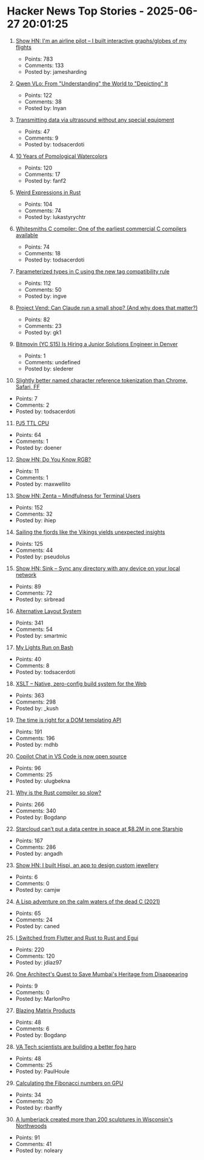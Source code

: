 # Hacker News Top Stories - 2025-06-27 20:01:25

1. [Show HN: I'm an airline pilot – I built interactive graphs/globes of my flights](https://jameshard.ing/pilot)
   - Points: 783
   - Comments: 133
   - Posted by: jamesharding

2. [Qwen VLo: From "Understanding" the World to "Depicting" It](https://qwenlm.github.io/blog/qwen-vlo/)
   - Points: 122
   - Comments: 38
   - Posted by: lnyan

3. [Transmitting data via ultrasound without any special equipment](https://halcy.de/blog/2025/06/27/transmitting-data-via-ultrasound-without-any-special-equipment/)
   - Points: 47
   - Comments: 9
   - Posted by: todsacerdoti

4. [10 Years of Pomological Watercolors](https://parkerhiggins.net/2025/04/10-years-of-pomological-watercolors/)
   - Points: 120
   - Comments: 17
   - Posted by: fanf2

5. [Weird Expressions in Rust](https://www.wakunguma.com/blog/rust-weird-expr)
   - Points: 104
   - Comments: 74
   - Posted by: lukastyrychtr

6. [Whitesmiths C compiler: One of the earliest commercial C compilers available](https://github.com/hansake/Whitesmiths-C-compiler)
   - Points: 74
   - Comments: 18
   - Posted by: todsacerdoti

7. [Parameterized types in C using the new tag compatibility rule](https://nullprogram.com/blog/2025/06/26/)
   - Points: 112
   - Comments: 50
   - Posted by: ingve

8. [Project Vend: Can Claude run a small shop? (And why does that matter?)](https://www.anthropic.com/research/project-vend-1)
   - Points: 82
   - Comments: 23
   - Posted by: gk1

9. [Bitmovin (YC S15) Is Hiring a Junior Solutions Engineer in Denver](https://bitmovin.com/careers/7943569002/)
   - Points: 1
   - Comments: undefined
   - Posted by: slederer

10. [Slightly better named character reference tokenization than Chrome, Safari, FF](https://www.ryanliptak.com/blog/better-named-character-reference-tokenization/)
   - Points: 7
   - Comments: 2
   - Posted by: todsacerdoti

11. [PJ5 TTL CPU](https://pj5cpu.wordpress.com/)
   - Points: 64
   - Comments: 1
   - Posted by: doener

12. [Show HN: Do You Know RGB?](https://maxwellito.github.io/do-you-know-rgb/)
   - Points: 11
   - Comments: 1
   - Posted by: maxwellito

13. [Show HN: Zenta – Mindfulness for Terminal Users](https://github.com/e6a5/zenta)
   - Points: 152
   - Comments: 32
   - Posted by: ihiep

14. [Sailing the fjords like the Vikings yields unexpected insights](https://arstechnica.com/science/2025/06/this-archaeologist-built-a-replica-boat-to-sail-like-the-vikings/)
   - Points: 125
   - Comments: 44
   - Posted by: pseudolus

15. [Show HN: Sink – Sync any directory with any device on your local network](https://github.com/sirbread/sink)
   - Points: 89
   - Comments: 72
   - Posted by: sirbread

16. [Alternative Layout System](https://alternativelayoutsystem.com/scripts/#same-sizer)
   - Points: 341
   - Comments: 54
   - Posted by: smartmic

17. [My Lights Run on Bash](https://kramkow.ski/article/2025/06/27/my_lights_run_on_bash.html)
   - Points: 40
   - Comments: 8
   - Posted by: todsacerdoti

18. [XSLT – Native, zero-config build system for the Web](https://github.com/pacocoursey/xslt)
   - Points: 363
   - Comments: 298
   - Posted by: _kush

19. [The time is right for a DOM templating API](https://justinfagnani.com/2025/06/26/the-time-is-right-for-a-dom-templating-api/)
   - Points: 191
   - Comments: 196
   - Posted by: mdhb

20. [Copilot Chat in VS Code is now open source](https://github.com/microsoft/vscode-copilot-chat)
   - Points: 96
   - Comments: 25
   - Posted by: ulugbekna

21. [Why is the Rust compiler so slow?](https://sharnoff.io/blog/why-rust-compiler-slow)
   - Points: 266
   - Comments: 340
   - Posted by: Bogdanp

22. [Starcloud can’t put a data centre in space at $8.2M in one Starship](https://angadh.com/space-data-centers-1)
   - Points: 167
   - Comments: 286
   - Posted by: angadh

23. [Show HN: I built Hispi, an app to design custom jewellery](https://hispi.app)
   - Points: 6
   - Comments: 0
   - Posted by: camjw

24. [A Lisp adventure on the calm waters of the dead C (2021)](https://mihaiolteanu.me/language-abstractions)
   - Points: 65
   - Comments: 24
   - Posted by: caned

25. [I Switched from Flutter and Rust to Rust and Egui](https://jdiaz97.github.io/greenblog/posts/flutter_to_egui/)
   - Points: 220
   - Comments: 120
   - Posted by: jdiaz97

26. [One Architect's Quest to Save Mumbai's Heritage from Disappearing](https://www.bloomberg.com/news/features/2025-06-18/architect-abha-narain-lambah-on-conserving-gateway-of-india-mumbai-heritage)
   - Points: 9
   - Comments: 0
   - Posted by: MarlonPro

27. [Blazing Matrix Products](https://panadestein.github.io/blog/posts/mp.html)
   - Points: 48
   - Comments: 6
   - Posted by: Bogdanp

28. [VA Tech scientists are building a better fog harp](https://arstechnica.com/science/2025/06/these-va-tech-scientists-are-building-a-better-fog-harp/)
   - Points: 48
   - Comments: 25
   - Posted by: PaulHoule

29. [Calculating the Fibonacci numbers on GPU](https://veitner.bearblog.dev/calculating-the-fibonacci-numbers-on-gpu/)
   - Points: 34
   - Comments: 20
   - Posted by: rbanffy

30. [A lumberjack created more than 200 sculptures in Wisconsin's Northwoods](https://www.smithsonianmag.com/travel/when-a-lumberjacks-imagination-ran-wild-he-created-more-than-200-sculptures-in-wisconsins-northwoods-180986840/)
   - Points: 91
   - Comments: 41
   - Posted by: noleary

